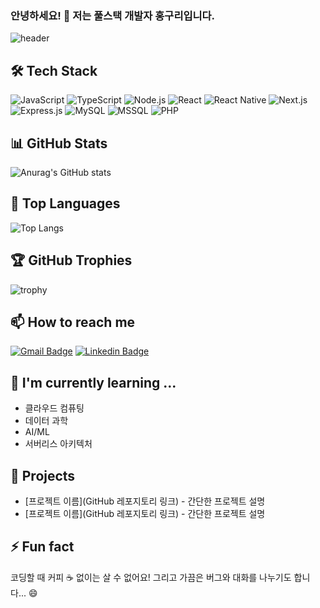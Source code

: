 ### 안녕하세요! 👋 저는 풀스택 개발자 홍구리입니다.

![header](https://capsule-render.vercel.app/api?type=waving&color=gradient&height=300&section=header&text=Hong-guri&fontSize=90&animation=fadeIn&fontAlignY=38&desc=Fullstack%20Developer&descAlignY=51&descAlign=62)

## 🛠 Tech Stack

![JavaScript](https://img.shields.io/badge/-JavaScript-F7DF1E?style=flat-square&logo=javascript&logoColor=black)
![TypeScript](https://img.shields.io/badge/-TypeScript-3178C6?style=flat-square&logo=typescript&logoColor=white)
![Node.js](https://img.shields.io/badge/-Node.js-339933?style=flat-square&logo=Node.js&logoColor=white)
![React](https://img.shields.io/badge/-React-61DAFB?style=flat-square&logo=react&logoColor=black)
![React Native](https://img.shields.io/badge/-React_Native-61DAFB?style=flat-square&logo=react&logoColor=black)
![Next.js](https://img.shields.io/badge/-Next.js-000000?style=flat-square&logo=next.js&logoColor=white)
![Express.js](https://img.shields.io/badge/-Express.js-000000?style=flat-square&logo=express&logoColor=white)
![MySQL](https://img.shields.io/badge/-MySQL-4479A1?style=flat-square&logo=mysql&logoColor=white)
![MSSQL](https://img.shields.io/badge/-MSSQL-CC2927?style=flat-square&logo=microsoft-sql-server&logoColor=white)
![PHP](https://img.shields.io/badge/-PHP-777BB4?style=flat-square&logo=php&logoColor=white)

## 📊 GitHub Stats

![Anurag's GitHub stats](https://github-readme-stats.vercel.app/api?username=hong-guri&show_icons=true&theme=radical)

## 🌟 Top Languages

![Top Langs](https://github-readme-stats.vercel.app/api/top-langs/?username=hong-guri&layout=compact&theme=radical)

## 🏆 GitHub Trophies

![trophy](https://github-profile-trophy.vercel.app/?username=hong-guri&theme=onedark)

## 📫 How to reach me

[![Gmail Badge](https://img.shields.io/badge/-youremail@gmail.com-c14438?style=flat-square&logo=Gmail&logoColor=white&link=mailto:youremail@gmail.com)](mailto:youremail@gmail.com)
[![Linkedin Badge](https://img.shields.io/badge/-YourLinkedIn-blue?style=flat-square&logo=Linkedin&logoColor=white&link=https://www.linkedin.com/in/your-profile/)](https://www.linkedin.com/in/your-profile/)

## 🌱 I'm currently learning ...

- 클라우드 컴퓨팅
- 데이터 과학
- AI/ML
- 서버리스 아키텍처

## 💼 Projects

- [프로젝트 이름](GitHub 레포지토리 링크) - 간단한 프로젝트 설명
- [프로젝트 이름](GitHub 레포지토리 링크) - 간단한 프로젝트 설명

## ⚡ Fun fact

코딩할 때 커피 ☕ 없이는 살 수 없어요! 그리고 가끔은 버그와 대화를 나누기도 합니다... 😄
